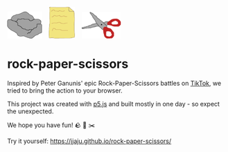 <img src="assets/rockCropped.png" width="80"/> &nbsp;&nbsp; <img src="assets/paperCropped.png" width="60"/> &nbsp;&nbsp; <img src="assets/scissorCropped.png" width="90"/> 

# rock-paper-scissors

Inspired by Peter Ganunis' epic Rock-Paper-Scissors battles on [TikTok](https://vm.tiktok.com/ZMFceGdAh/), we tried to bring the action to your browser.

This project was created with [p5.js](https://p5js.org/) and built mostly in one day - so expect the unexpected.

We hope you have fun! :rock: :scroll: :scissors:

Try it yourself: https://jjaju.github.io/rock-paper-scissors/
